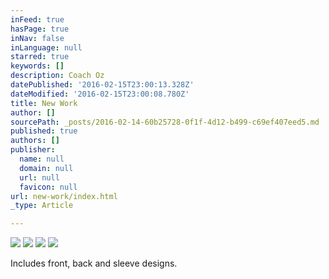 ```yaml
---
inFeed: true
hasPage: true
inNav: false
inLanguage: null
starred: true
keywords: []
description: Coach Oz
datePublished: '2016-02-15T23:00:13.328Z'
dateModified: '2016-02-15T23:00:08.780Z'
title: New Work
author: []
sourcePath: _posts/2016-02-14-60b25728-0f1f-4d12-b499-c69ef407eed5.md
published: true
authors: []
publisher:
  name: null
  domain: null
  url: null
  favicon: null
url: new-work/index.html
_type: Article

---
```

![](https://the-grid-user-content.s3-us-west-2.amazonaws.com/aa61d085-bf5b-40fb-923b-86eaeb5a8e35.jpg)
![](https://the-grid-user-content.s3-us-west-2.amazonaws.com/380d59a9-4987-4d2c-b852-b0c90904535c.jpg)
![](https://the-grid-user-content.s3-us-west-2.amazonaws.com/7ccfa5f3-e97c-4ffe-b122-64bd1e714659.jpg)
![](https://the-grid-user-content.s3-us-west-2.amazonaws.com/f38c698c-f347-4942-a0bd-5f2d56256604.jpg)

Includes front, back and sleeve designs.